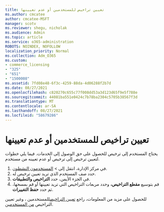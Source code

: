 ```yaml
---
title: تعيين تراخيص للمستخدمين أو عدم تعيينها
ms.author: cmcatee
author: cmcatee-MSFT
manager: scotv
ms.reviewer: shegu, nicholak
ms.audience: Admin
ms.topic: article
ms.service: o365-administration
ROBOTS: NOINDEX, NOFOLLOW
localization_priority: Normal
ms.collection: Adm_O365
ms.custom:
- commerce_licensing
- "325"
- "651"
- "1500008"
ms.assetid: 7fd08e48-6f3c-4259-88da-4d06288f2b7d
ms.date: 08/27/2021
ms.openlocfilehash: c820270c655c77f008dd53a3d123d65f9e5f788e
ms.sourcegitcommit: 44081ba551e0424c7b78ba2304c5705b38567f3d
ms.translationtype: MT
ms.contentlocale: ar-SA
ms.lasthandoff: 08/27/2021
ms.locfileid: "58679286"
---
```

# <a name="assign-or-unassign-licenses-to-users"></a>تعيين تراخيص للمستخدمين أو عدم تعيينها

يحتاج المستخدم إلى ترخيص للحصول على حق الوصول إلى الخدمات. فيما يلي خطوات لتعيين ترخيص إلى ترخيص أو عدم تعيينه من مستخدم.
  
1. في مركز الإدارة،  انتقل إلى \> [المستخدمون النشطون](https://go.microsoft.com/fwlink/p/?linkid=834822).
2. حدد صف المستخدم الذي تريد تعيين ترخيص له.
3. في الجزء الأيمن، حدد **التراخيص والتطبيقات**.
4. قم بتوسيع **مقطع التراخيص،** وحدد مربعات التراخيص التي تريد تعيينها أو قم بمسحها، ثم حدد **حفظ التغييرات**.

للحصول على مزيد من المعلومات، راجع [تعيين التراخيص](https://docs.microsoft.com/microsoft-365/admin/manage/assign-licenses-to-users)للمستخدمين ، وغير تعيين التراخيص [من المستخدمين](https://docs.microsoft.com/microsoft-365/admin/manage/remove-licenses-from-users).
